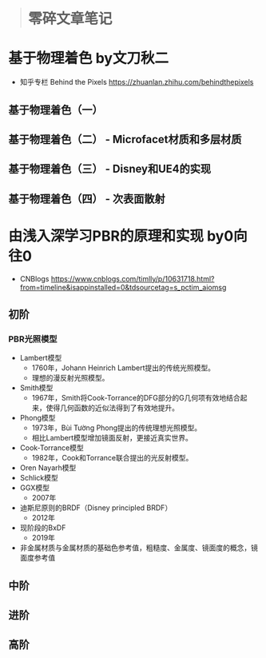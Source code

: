 > # 零碎文章笔记

# 

# 基于物理着色 by文刀秋二
* 知乎专栏 Behind the Pixels https://zhuanlan.zhihu.com/behindthepixels
## 基于物理着色（一）


## 基于物理着色（二） - Microfacet材质和多层材质

## 基于物理着色（三） - Disney和UE4的实现

## 基于物理着色（四） - 次表面散射

# 由浅入深学习PBR的原理和实现 by0向往0
* CNBlogs https://www.cnblogs.com/timlly/p/10631718.html?from=timeline&isappinstalled=0&tdsourcetag=s_pctim_aiomsg

## 初阶
### **PBR光照模型**
* Lambert模型
  * 1760年，Johann Heinrich Lambert提出的传统光照模型。
  * 理想的漫反射光照模型。
* Smith模型
  * 1967年，Smith将Cook-Torrance的DFG部分的G几何项有效地结合起来，使得几何函数的近似法得到了有效地提升。
* Phong模型
  * 1973年，Bùi Tường Phong提出的传统理想光照模型。
  * 相比Lambert模型增加镜面反射，更接近真实世界。
* Cook-Torrance模型
  * 1982年，Cook和Torrance联合提出的光反射模型。
* Oren Nayarh模型
* Schlick模型
* GGX模型
  * 2007年
* 迪斯尼原则的BRDF（Disney principled BRDF）
  * 2012年
* 现阶段的BxDF
  * 2019年
* 非金属材质与金属材质的基础色参考值，粗糙度、金属度、镜面度的概念，镜面度参考值

## 中阶

## 进阶

## 高阶